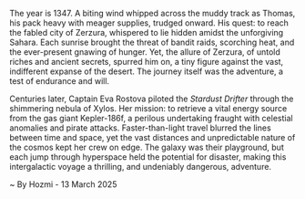 
The year is 1347.  A biting wind whipped across the muddy track as Thomas, his pack heavy with meager supplies, trudged onward.  His quest: to reach the fabled city of Zerzura, whispered to lie hidden amidst the unforgiving Sahara.  Each sunrise brought the threat of bandit raids, scorching heat, and the ever-present gnawing of hunger. Yet, the allure of Zerzura, of untold riches and ancient secrets, spurred him on, a tiny figure against the vast, indifferent expanse of the desert.  The journey itself was the adventure, a test of endurance and will.

Centuries later, Captain Eva Rostova piloted the *Stardust Drifter* through the shimmering nebula of Xylos.  Her mission: to retrieve a vital energy source from the gas giant Kepler-186f, a perilous undertaking fraught with celestial anomalies and pirate attacks.  Faster-than-light travel blurred the lines between time and space, yet the vast distances and unpredictable nature of the cosmos kept her crew on edge.  The galaxy was their playground, but each jump through hyperspace held the potential for disaster, making this intergalactic voyage a thrilling, and undeniably dangerous, adventure.

~ By Hozmi - 13 March 2025
